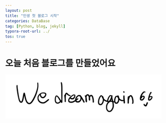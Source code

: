 ```yaml
---
layout: post
title: "인생 첫 블로그 시작"
categories: DataBase
tag: [Python, blog, jekyll] 
typora-root-url: ../
tos: true
---
```


# 오늘 처음 블로그를 만들었어요

![we_dream_again](/images/2024-03-07-first/we_dream_again-1709882612121-1.jpg)

